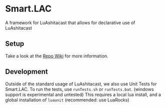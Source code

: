 # Smart.LAC
A framework for LuAshitacast that allows for declarative use of LuAshitacast

## Setup
Take a look at the [Repo Wiki](https://github.com/ChristopherJTrent/Smart.LAC/wiki) for more information.

## Development
Outside of the standard usage of LuAshitacast, we also use Unit Tests for Smart.LAC.
To run the tests, use `runTests.sh` or `runTests.bat`. (windows support is experimental and untested)
This requires a local lua install, and a global installation of `luaunit` (recommended: use LuaRocks)